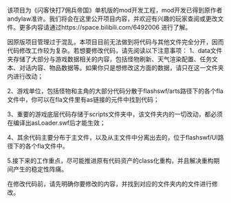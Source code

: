 该项目为《闪客快打7佣兵帝国》单机版的mod开发工程，mod开发已得到原作者andylaw准许。我们将会在这里公开项目内容，并欢迎有兴趣的玩家查阅或更改文件。更多内容请通过https://space.bilibili.com/6492006 进行了解。

因原版项目管理过于混乱，本项目目前无法做到将代码与其他文件完全分开，因而代码修改工作较为复杂。若想要修改代码，请先阅读以下注意事项：
1、data文件夹存储了大部分与游戏数据相关的内容，包括怪物刷新、天气渲染配置、任务文本、对话内容、物品数据等。如果你只是想修改这方面的数据，请只在这一文件夹内进行改动；

2、游戏单位，包括怪物和主角的大部分代码分散于flashswf/arts路径下的各个fla文件中，你可以在fla文件里有as链接的元件中找到代码；

3、重要的游戏底层代码存储于scripts文件夹中，该文件夹内的一切改动，都必须在编译出asLoader.swf后才能生效；

4、其余代码主要分布于主文件，以及从主文件中分离出去的，位于flashswf/UI路径下的各个fla文件中。

5.接下来的工作重点，尽可能推进原有代码资产的class化重构，并且解决重构期间产生的稳定性阵痛。

在修改代码前，请先明确你要修改的内容，并找到对应的文件夹内的文件进行修改。